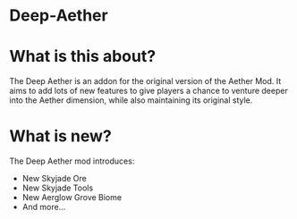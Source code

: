 # Deep-Aether

# What is this about?

The Deep Aether is an addon for the original version of the Aether Mod.
It aims to add lots of new features to give players a chance to venture deeper into the Aether dimension, while also maintaining its original style.
 
 # What is new?

The Deep Aether mod introduces:
  - New Skyjade Ore
  - New Skyjade Tools
  - New Aerglow Grove Biome
  - And more...
